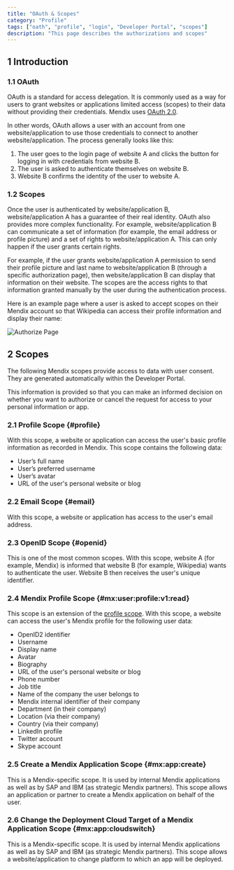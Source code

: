 ```yaml
---
title: "OAuth & Scopes"  
category: "Profile"  
tags: ["oath", "profile", "login", "Developer Portal", "scopes"]  
description: "This page describes the authorizations and scopes"
---
```


## 1 Introduction

### 1.1 OAuth

OAuth is a standard for access delegation. It is commonly used as a way for users to grant websites or applications limited access (scopes) to their data without providing their credentials. Mendix uses [OAuth 2.0](https://oauth.net/2/).

In other words, OAuth allows a user with an account from one website/application to use those credentials to connect to another website/application. The process generally looks like this:

1. The user goes to the login page of website A and clicks the button for logging in with credentials from website B.
2. The user is asked to authenticate themselves on website B.
3. Website B confirms the identity of the user to website A.

### 1.2 Scopes

Once the user is authenticated by website/application B, website/application A has a guarantee of their real identity. OAuth also provides more complex functionality. For example, website/application B can communicate a set of information (for example, the email address or profile picture) and a set of rights to website/application A. This can only happen if the user grants certain rights.

For example, if the user grants website/application A permission to send their profile picture and last name to website/application B (through a specific authorization page), then website/application B can display that information on their website. The scopes are the access rights to that information granted manually by the user during the authentication process.

Here is an example page where a user is asked to accept scopes on their Mendix account so that Wikipedia can access their profile information and display their name:

![Authorize Page](attachments/authorize_page.png) 

## 2 Scopes

The following Mendix scopes provide access to data with user consent. They are generated automatically within the Developer Portal.

This information is provided so that you can make an informed decision on whether you want to authorize or cancel the request for access to your personal information or app.

### 2.1 Profile Scope {#profile}

With this scope, a website or application can access the user's basic profile information as recorded in Mendix. This scope contains the following data:

* User’s full name
* User’s preferred username
* User’s avatar
* URL of the user's personal website or blog

### 2.2 Email Scope {#email}

With this scope, a website or application has access to the user's email address.

### 2.3 OpenID Scope {#openid}

This is one of the most common scopes. With this scope, website A (for example, Mendix) is informed that website B (for example, Wikipedia) wants to authenticate the user. Website B then receives the user's unique identifier.

### 2.4 Mendix Profile Scope {#mx:user:profile:v1:read}

This scope is an extension of the [profile scope](#profile). With this scope, a website can access the user's Mendix profile for the following user data:

 * OpenID2 identifier
 * Username
 * Display name
 * Avatar
 * Biography
 * URL of the user's personal website or blog
 * Phone number
 * Job title
 * Name of the company the user belongs to
 * Mendix internal identifier of their company
 * Department (in their company)
 * Location (via their company)
 * Country (via their company)
 * LinkedIn profile
 * Twitter account
 * Skype account
 
### 2.5 Create a Mendix Application Scope {#mx:app:create}

This is a Mendix-specific scope. It is used by internal Mendix applications as well as by SAP and IBM (as strategic Mendix partners). This scope allows an application or partner to create a Mendix application on behalf of the user.

### 2.6 Change the Deployment Cloud Target of a Mendix Application Scope {#mx:app:cloudswitch}

This is a Mendix-specific scope. It is used by internal Mendix applications as well as by SAP and IBM (as strategic Mendix partners). This scope allows a website/application to change platform to which an app will be deployed.

